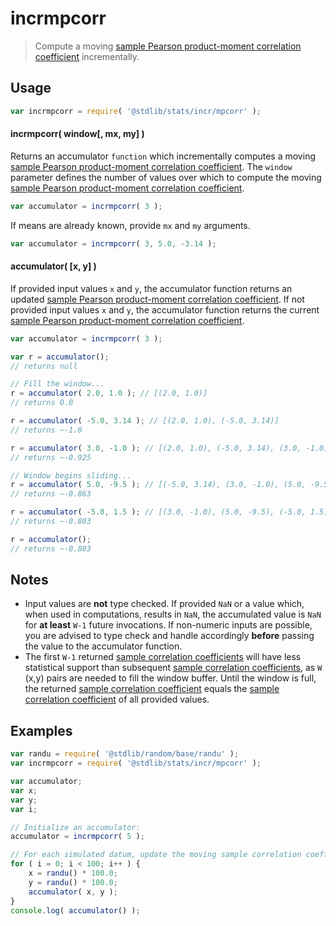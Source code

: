 <!--

@license Apache-2.0

Copyright (c) 2018 The Stdlib Authors.

Licensed under the Apache License, Version 2.0 (the "License");
you may not use this file except in compliance with the License.
You may obtain a copy of the License at

   http://www.apache.org/licenses/LICENSE-2.0

Unless required by applicable law or agreed to in writing, software
distributed under the License is distributed on an "AS IS" BASIS,
WITHOUT WARRANTIES OR CONDITIONS OF ANY KIND, either express or implied.
See the License for the specific language governing permissions and
limitations under the License.

-->

# incrmpcorr

> Compute a moving [sample Pearson product-moment correlation coefficient][pearson-correlation] incrementally.

<section class="usage">

## Usage

```javascript
var incrmpcorr = require( '@stdlib/stats/incr/mpcorr' );
```

#### incrmpcorr( window\[, mx, my] )

Returns an accumulator `function` which incrementally computes a moving [sample Pearson product-moment correlation coefficient][pearson-correlation]. The `window` parameter defines the number of values over which to compute the moving [sample Pearson product-moment correlation coefficient][pearson-correlation].

```javascript
var accumulator = incrmpcorr( 3 );
```

If means are already known, provide `mx` and `my` arguments.

```javascript
var accumulator = incrmpcorr( 3, 5.0, -3.14 );
```

#### accumulator( \[x, y] )

If provided input values `x` and `y`, the accumulator function returns an updated [sample Pearson product-moment correlation coefficient][pearson-correlation]. If not provided input values `x` and `y`, the accumulator function returns the current [sample Pearson product-moment correlation coefficient][pearson-correlation].

```javascript
var accumulator = incrmpcorr( 3 );

var r = accumulator();
// returns null

// Fill the window...
r = accumulator( 2.0, 1.0 ); // [(2.0, 1.0)]
// returns 0.0

r = accumulator( -5.0, 3.14 ); // [(2.0, 1.0), (-5.0, 3.14)]
// returns ~-1.0

r = accumulator( 3.0, -1.0 ); // [(2.0, 1.0), (-5.0, 3.14), (3.0, -1.0)]
// returns ~-0.925

// Window begins sliding...
r = accumulator( 5.0, -9.5 ); // [(-5.0, 3.14), (3.0, -1.0), (5.0, -9.5)]
// returns ~-0.863

r = accumulator( -5.0, 1.5 ); // [(3.0, -1.0), (5.0, -9.5), (-5.0, 1.5)]
// returns ~-0.803

r = accumulator();
// returns ~-0.803
```

</section>

<!-- /.usage -->

<section class="notes">

## Notes

-   Input values are **not** type checked. If provided `NaN` or a value which, when used in computations, results in `NaN`, the accumulated value is `NaN` for **at least** `W-1` future invocations. If non-numeric inputs are possible, you are advised to type check and handle accordingly **before** passing the value to the accumulator function.
-   The first `W-1` returned [sample correlation coefficients][pearson-correlation] will have less statistical support than subsequent [sample correlation coefficients][pearson-correlation], as `W` (x,y) pairs are needed to fill the window buffer. Until the window is full, the returned [sample correlation coefficient][pearson-correlation] equals the [sample correlation coefficient][pearson-correlation] of all provided values.

</section>

<!-- /.notes -->

<section class="examples">

## Examples

<!-- eslint no-undef: "error" -->

```javascript
var randu = require( '@stdlib/random/base/randu' );
var incrmpcorr = require( '@stdlib/stats/incr/mpcorr' );

var accumulator;
var x;
var y;
var i;

// Initialize an accumulator:
accumulator = incrmpcorr( 5 );

// For each simulated datum, update the moving sample correlation coefficient...
for ( i = 0; i < 100; i++ ) {
    x = randu() * 100.0;
    y = randu() * 100.0;
    accumulator( x, y );
}
console.log( accumulator() );
```

</section>

<!-- /.examples -->

<section class="links">

[pearson-correlation]: https://en.wikipedia.org/wiki/Pearson_correlation_coefficient

</section>

<!-- /.links -->
